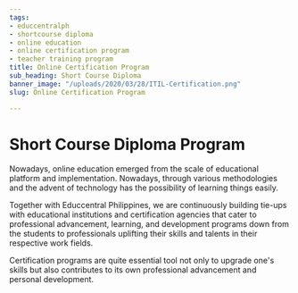 ```yaml
---
tags:
- educcentralph
- shortcourse diploma
- online education
- online certification program
- teacher training program
title: Online Certification Program
sub_heading: Short Course Diploma
banner_image: "/uploads/2020/03/28/ITIL-Certification.png"
slug: Online Certification Program

---
```

# Short Course Diploma Program

Nowadays, online education emerged from the scale of educational platform and implementation.  Nowadays, through various methodologies and the advent of technology has the possibility of learning things easily.

Together with Educcentral Philippines, we are continuously building tie-ups with educational institutions and certification agencies that cater to professional advancement, learning, and development programs down from the students to professionals uplifting their skills and talents in their respective work fields.

Certification programs are quite essential tool not only to upgrade one's skills but also contributes to its own professional advancement and personal development.